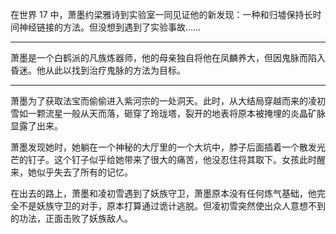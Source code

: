 在世界 17 中，萧墨约梁雅诗到实验室一同见证他的新发现：一种和归墟保持长时间神经链接的方法。但没想到遇到了实验事故……

---

萧墨是一个白鹤派的凡族炼器师，他的母亲独自将他在凤麟养大，但因鬼脉而陷入昏迷。他从此以找到治疗鬼脉的方法为目标。

---

萧墨为了获取法宝而偷偷进入紫河宗的一处洞天。此时，从大结局穿越而来的凌初雪如一颗流星一般从天而落，砸穿了玲珑塔，裂开的地表将原本被掩埋的炎晶矿脉显露了出来。

萧墨发现她时，她躺在一个神秘的大厅里的一个大坑中，脖子后面插着一个散发光芒的钉子。这个钉子似乎给她带来了很大的痛苦，他没忍住将其取下。女孩此时醒来，她似乎失去了所有的记忆。

在出去的路上，萧墨和凌初雪遇到了妖族守卫，萧墨原本没有任何炼气基础，他完全不是妖族守卫的对手，原本打算通过诡计逃脱。但凌初雪突然使出众人意想不到的功法，正面击败了妖族敌人。
